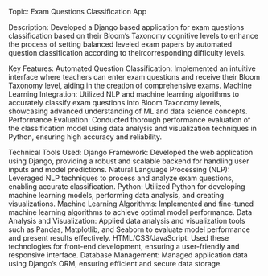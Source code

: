 Topic: Exam Questions Classification App

Description: Developed a Django based application for exam questions classification based on their Bloom’s Taxonomy cognitive levels to enhance the process of setting balanced leveled exam papers by automated question classification according to theircorresponding difficulty levels.

Key Features: Automated Question Classification: Implemented an intuitive interface where teachers can enter exam questions and receive their Bloom Taxonomy level, aiding in the creation of comprehensive exams. Machine Learning Integration: Utilized NLP and machine learning algorithms to accurately classify exam questions into Bloom Taxonomy levels, showcasing advanced understanding of ML and data science concepts. Performance Evaluation: Conducted thorough performance evaluation of the classification model using data analysis and visualization techniques in Python, ensuring high accuracy and reliability.

Technical Tools Used: Django Framework: Developed the web application using Django, providing a robust and scalable backend for handling user inputs and model predictions. Natural Language Processing (NLP): Leveraged NLP techniques to process and analyze exam questions, enabling accurate classification. Python: Utilized Python for developing machine learning models, performing data analysis, and creating visualizations. Machine Learning Algorithms: Implemented and fine-tuned machine learning algorithms to achieve optimal model performance. Data Analysis and Visualization: Applied data analysis and visualization tools such as Pandas, Matplotlib, and Seaborn to evaluate model performance and present results effectively. HTML/CSS/JavaScript: Used these technologies for front-end development, ensuring a user-friendly and responsive interface. Database Management: Managed application data using Django’s ORM, ensuring efficient and secure data storage.
